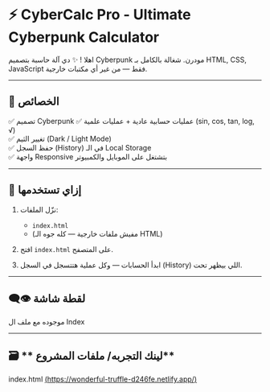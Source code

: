 # ⚡ CyberCalc Pro - Ultimate Cyberpunk Calculator

اهلا ! ✨ دي آلة حاسبة بتصميم Cyberpunk مودرن. شغالة بالكامل بـ HTML, CSS, JavaScript فقط — من غير أي مكتبات خارجية.

---

## 🧩 **الخصائص**

✅ تصميم Cyberpunk 
✅ عمليات حسابية عادية + عمليات علمية (sin, cos, tan, log, √)  
✅ تغيير الثيم (Dark / Light Mode)  
✅ حفظ السجل (History) في الـ Local Storage  
✅ واجهة Responsive بتشتغل على الموبايل والكمبيوتر

---

## 🚀 **إزاي تستخدمها**

1. نزّل الملفات:
   - `index.html`
   - (مفيش ملفات خارجية — كله جوه الـ HTML)

2. افتح `index.html` على المتصفح.

3. ابدأ الحسابات — وكل عملية هتتسجل في السجل (History) اللي بيظهر تحت.

---

## 👁️‍🗨️ **لقطة شاشة**
موجوده مع ملف ال Index

---

## 🗃️ **  لينك التجربه/ ملفات المشروع**
index.html
[(https://wonderful-truffle-d246fe.netlify.app/)](https://wonderful-truffle-d246fe.netlify.app/)
